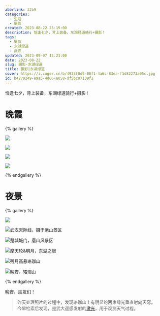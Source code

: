 ```yaml
---
abbrlink: 32b9
categories:
  - 生活
  - 摄影
created: 2023-08-22 23:19:00
description: 恰逢七夕，背上装备，东湖绿道骑行+摄影！
tags:
  - 摄影
  - 东湖绿道
  - 武汉
updated: 2023-09-07 13:21:00
date: 2023-08-22
slug: 摄影-东湖绿道
title: 摄影|东湖绿道
cover: https://i.cuger.cn/b/4935f0d9-00f1-4a6c-83ea-f1d82273a05c.jpg
id: b4279249-e9a5-4d66-a058-df5bc07139f2
---
```


恰逢七夕，背上装备，东湖绿道骑行+摄影！

# 晚霞

{% gallery %}

![](https://i.cuger.cn/b/359c2ea3-cb51-4f2e-9cef-ca2458d76533.jpg)

![](https://i.cuger.cn/b/1b3ec731-fe78-47f6-b533-d8f25214b65f.jpg)

![](https://i.cuger.cn/b/535cba0a-5cd6-4e80-bef6-8d27fad4d7f4.jpg)

![](https://i.cuger.cn/b/d299dcc5-2c13-4678-b492-803b9e5d8803.jpg)

{% endgallery %}

# 夜景

{% gallery %}

![](https://i.cuger.cn/b/9503a1cb-2988-4751-9970-8054ccb6f4fd.jpg)

![武汉天际线，摄于磨山景区](https://i.cuger.cn/b/8b1030f0-6859-4bdc-b753-c7bffad8bcb5.jpg)

![楚城城门，磨山风景区](https://i.cuger.cn/b/22a411fb-035b-4cd7-9558-e2d60ed4cb7b.jpg)

![摩天轮&明月，东湖之眼](https://i.cuger.cn/b/7131b0c5-3bea-41f1-8a6f-0198994f0bc5.jpg)

![残月高悬珞珈山](https://i.cuger.cn/b/0279b578-4344-456f-bc96-8aac6260b943.jpg)

![晚安，珞珈山](https://i.cuger.cn/b/0fc8d469-2919-4252-b40d-5ad121859b0a.jpg)

{% endgallery %}

晚安，朋友们！

> 昨天处理照片的过程中，发现珞珈山上有明显的两束绿光垂直射向天穹。  
> 今早检索后发现，是武大遥感发射的[激光](https://baijiahao.baidu.com/s?id=1730254450334031724)，用于观测天气过程。

